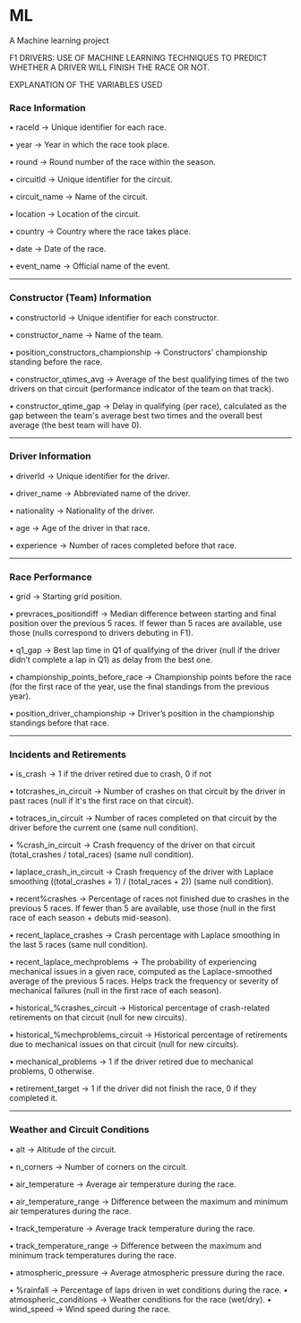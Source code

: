 # ML
A Machine learning project

F1 DRIVERS: USE OF MACHINE LEARNING TECHNIQUES TO PREDICT WHETHER A DRIVER WILL FINISH THE RACE OR NOT.

EXPLANATION OF THE VARIABLES USED

### Race Information

•	raceId → Unique identifier for each race.

•	year → Year in which the race took place.

•	round → Round number of the race within the season.

•	circuitId → Unique identifier for the circuit.

•	circuit_name → Name of the circuit.

•	location → Location of the circuit.

•	country → Country where the race takes place.

•	date → Date of the race.

•	event_name → Official name of the event.
________________________________________
### Constructor (Team) Information

•	constructorId → Unique identifier for each constructor.

•	constructor_name → Name of the team.

•	position_constructors_championship → Constructors’ championship standing before the race.

•	constructor_qtimes_avg → Average of the best qualifying times of the two drivers on that circuit (performance indicator of the team on that track).

•	constructor_qtime_gap → Delay in qualifying (per race), calculated as the gap between the team's average best two times and the overall best average (the best team will have 0).
________________________________________
### Driver Information

•	driverId → Unique identifier for the driver.

•	driver_name → Abbreviated name of the driver.

•	nationality → Nationality of the driver.

•	age → Age of the driver in that race.

•	experience → Number of races completed before that race.
________________________________________
### Race Performance

•	grid → Starting grid position.

•	prevraces_positiondiff → Median difference between starting and final position over the previous 5 races. If fewer than 5 races are available, use those (nulls correspond to drivers debuting in F1).

•	q1_gap → Best lap time in Q1 of qualifying of the driver (null if the driver didn’t complete a lap in Q1) as delay from the best one.

•	championship_points_before_race → Championship points before the race (for the first race of the year, use the final standings from the previous year).

•	position_driver_championship → Driver’s position in the championship standings before that race.
________________________________________
### Incidents and Retirements

•	is_crash → 1 if the driver retired due to crash, 0 if not

•	totcrashes_in_circuit → Number of crashes on that circuit by the driver in past races (null if it's the first race on that circuit).

•	totraces_in_circuit → Number of races completed on that circuit by the driver before the current one (same null condition).

•	%crash_in_circuit → Crash frequency of the driver on that circuit (total_crashes / total_races) (same null condition).

•	laplace_crash_in_circuit → Crash frequency of the driver with Laplace smoothing ((total_crashes + 1) / (total_races + 2)) (same null condition).

•	recent%crashes → Percentage of races not finished due to crashes in the previous 5 races. If fewer than 5 are available, use those (null in the first race of each season + debuts mid-season).

•	recent_laplace_crashes → Crash percentage with Laplace smoothing in the last 5 races (same null condition).

•	recent_laplace_mechproblems → The probability of experiencing mechanical issues in a given race, computed as the Laplace-smoothed average of the previous 5 races. Helps track the frequency or severity of mechanical failures (null in the first race of each season).

•	historical_%crashes_circuit → Historical percentage of crash-related retirements on that circuit (null for new circuits).

•	historical_%mechproblems_circuit → Historical percentage of retirements due to mechanical issues on that circuit (null for new circuits).

•	mechanical_problems → 1 if the driver retired due to mechanical problems, 0 otherwise.

•	retirement_target → 1 if the driver did not finish the race, 0 if they completed it.
________________________________________
###  Weather and Circuit Conditions

•	alt → Altitude of the circuit.

•	n_corners → Number of corners on the circuit.

•	air_temperature → Average air temperature during the race.

•	air_temperature_range → Difference between the maximum and minimum air temperatures during the race.

•	track_temperature → Average track temperature during the race.

•	track_temperature_range → Difference between the maximum and minimum track temperatures during the race.

•	atmospheric_pressure → Average atmospheric pressure during the race.

•	%rainfall → Percentage of laps driven in wet conditions during the race.
•	atmospheric_conditions → Weather conditions for the race (wet/dry).
•	wind_speed → Wind speed during the race.


